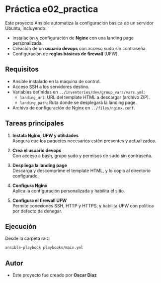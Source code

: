 # Práctica e02_practica

Este proyecto Ansible automatiza la configuración básica de un servidor Ubuntu, incluyendo:

- Instalación y configuración de **Nginx** con una landing page personalizada.
- Creación de un **usuario devops** con acceso sudo sin contraseña.
- Configuración de **reglas básicas de firewall** (UFW).

## Requisitos

- Ansible instalado en la máquina de control.
- Acceso SSH a los servidores destino.
- Variables definidas en `../inventories/dev/group_vars/vars.yml`:
  - `landing_url`: URL del template HTML a descargar (archivo ZIP).
  - `landing_path`: Ruta donde se desplegará la landing page.
- Archivo de configuración de Nginx en `../files/nginx.conf`.

## Tareas principales

1. **Instala Nginx, UFW y utilidades**  
   Asegura que los paquetes necesarios estén presentes y actualizados.

2. **Crea el usuario devops**  
   Con acceso a bash, grupo sudo y permisos de sudo sin contraseña.

3. **Despliega la landing page**  
   Descarga y descomprime el template HTML, y lo copia al directorio configurado.

4. **Configura Nginx**  
   Aplica la configuración personalizada y habilita el sitio.

5. **Configura el firewall UFW**  
   Permite conexiones SSH, HTTP y HTTPS, y habilita UFW con política por defecto de denegar.

## Ejecución

Desde la carpeta raiz:

```bash
ansible-playbook playbooks/main.yml
```

## Autor

- Este proyecto fue creado por **Oscar Diaz**